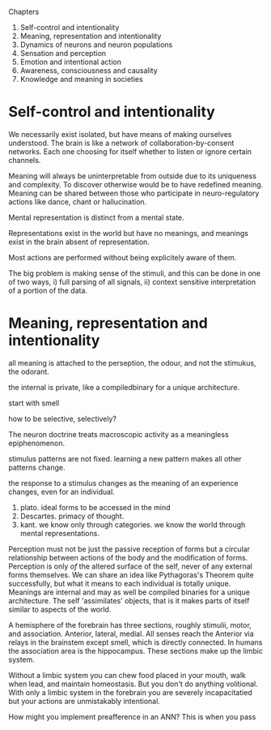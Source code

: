 Chapters
1. Self-control and intentionality
1. Meaning, representation and intentionality
1. Dynamics of neurons and neuron populations
1. Sensation and perception
1. Emotion and intentional action
1. Awareness, consciousness and causality
1. Knowledge and meaning in societies
# Self-control and intentionality
 We necessarily exist isolated, but have means of making ourselves understood.
 The brain is like a network of collaboration-by-consent networks. Each one choosing for itself whether to listen or ignore certain channels.

Meaning will always be uninterpretable from outside due to its uniqueness and complexity. To discover otherwise would be to have redefined meaning.
Meaning can be shared between those who participate in neuro-regulatory actions like dance, chant or hallucination.

Mental representation is distinct from a mental state.

Representations exist in the world but have no meanings, and meanings exist in the brain absent of representation.

Most actions are performed without being explicitely aware of them.

The big problem is making sense of the stimuli, and this can be done in one of two ways, i) full parsing of all signals, ii) context sensitive interpretation of a portion of the data.

# Meaning, representation and intentionality

all meaning is attached to the perseption, the odour, and not the stimukus, the odorant.

the internal is private, like a compiledbinary for a unique architecture.

start with smell


how to be selective, selectively?

The neuron doctrine treats macroscopic activity as a meaningless epiphenomenon.

stimulus patterns are not fixed. learning a new pattern makes all other patterns change.

the response to a stimulus changes as the meaning of an experience changes, even for an individual.

1. plato. ideal forms to be accessed in the mind
1. Descartes. primacy of thought.
1. kant. we know only through categories. we know the world through mental representations.

Perception must not be just the passive reception of forms but a circular relationship between actions of the body and the modification of forms.
Perception is only *of* the altered surface of the self, never of any external forms themselves.
We can share an idea like Pythagoras's Theorem quite successfully, but what it means to each individual is totally unique. Meanings are internal and may as well be compiled binaries for a unique architecture.
The self 'assimilates' objects, that is it makes parts of itself similar to aspects of the world.

A hemisphere of the forebrain has three sections, roughly stimulii, motor, and association. Anterior, lateral, medial. All senses reach the Anterior via relays in the brainstem except smell, which is directly connected. In humans the association area is the hippocampus. These sections make up the limbic system.

Without a limbic system you can chew food placed in your mouth, walk when lead, and maintain homeostasis. But you don't do anything volitional. With only a limbic system in the forebrain you are severely incapacitatied but your actions are unmistakably intentional.

How might you implement preafference in an ANN? This is when you pass
